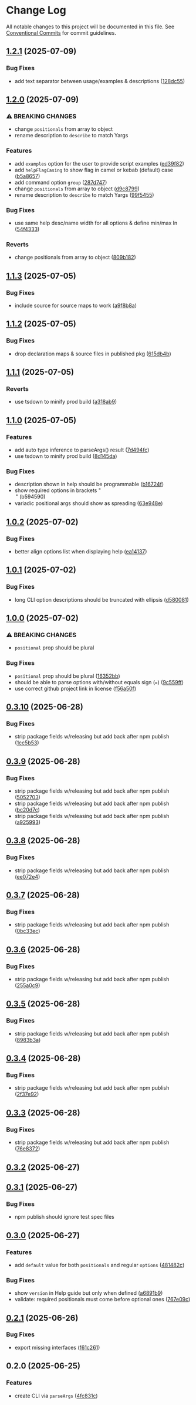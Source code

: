 # Change Log
All notable changes to this project will be documented in this file. See [Conventional Commits](https://conventionalcommits.org) for commit guidelines.

## [1.2.1](https://github.com/ghiscoding/cli-nano/compare/v1.2.0...v1.2.1) (2025-07-09)

### Bug Fixes

* add text separator between usage/examples & descriptions ([128dc55](https://github.com/ghiscoding/cli-nano/commit/128dc557165ec7b67e8ad81dec087f1b40fbc089))

## [1.2.0](https://github.com/ghiscoding/cli-nano/compare/v1.1.3...v1.2.0) (2025-07-09)

### ⚠ BREAKING CHANGES

* change `positionals` from array to object
* rename description to `describe` to match Yargs

### Features

* add `examples` option for the user to provide script examples ([ed39f82](https://github.com/ghiscoding/cli-nano/commit/ed39f82375d227e29843c595475fe1310006e477))
* add `helpFlagCasing` to show flag in camel or kebab (default) case ([b5a8657](https://github.com/ghiscoding/cli-nano/commit/b5a8657e27271aa7d6069217232cdba726860233))
* add command option `group` ([287d747](https://github.com/ghiscoding/cli-nano/commit/287d747ce8cd201efd1c384ed062f0ec44da4176))
* change `positionals` from array to object ([d9c8799](https://github.com/ghiscoding/cli-nano/commit/d9c8799dbd49949349d473f6b9c5549578b8be7f))
* rename description to `describe` to match Yargs ([99f5455](https://github.com/ghiscoding/cli-nano/commit/99f545500a2dc4adef09fa7481edd4b441c7d12b))

### Bug Fixes

* use same help desc/name width for all options & define min/max ln ([54f4333](https://github.com/ghiscoding/cli-nano/commit/54f4333275378bb3815152962fc4a87e9b8cc9a7))

### Reverts

* change positionals from array to object ([809b182](https://github.com/ghiscoding/cli-nano/commit/809b182931e7b17e356bd218bbf302acf22df0b1))

## [1.1.3](https://github.com/ghiscoding/cli-nano/compare/v1.1.2...v1.1.3) (2025-07-05)

### Bug Fixes

* include source for source maps to work ([a9f8b8a](https://github.com/ghiscoding/cli-nano/commit/a9f8b8ab6ada89bc978df997a0092f2ebb30c0cd))

## [1.1.2](https://github.com/ghiscoding/cli-nano/compare/v1.1.1...v1.1.2) (2025-07-05)

### Bug Fixes

* drop declaration maps & source files in published pkg ([615db4b](https://github.com/ghiscoding/cli-nano/commit/615db4b1775a8b8697372e007ebc41b4e441d289))

## [1.1.1](https://github.com/ghiscoding/cli-nano/compare/v1.1.0...v1.1.1) (2025-07-05)

### Reverts

* use tsdown to minify prod build ([a318ab9](https://github.com/ghiscoding/cli-nano/commit/a318ab990db7fdb31922c3c205c4690fd921587f))

## [1.1.0](https://github.com/ghiscoding/cli-nano/compare/v1.0.2...v1.1.0) (2025-07-05)

### Features

* add auto type inference to parseArgs() result ([7d494fc](https://github.com/ghiscoding/cli-nano/commit/7d494fc1cb284a38259bc483ef2ae274b4a5b4e7))
* use tsdown to minify prod build ([8d145da](https://github.com/ghiscoding/cli-nano/commit/8d145da6a517e7057a167f973df98ad7d0b04b0a))

### Bug Fixes

* description shown in help should be programmable ([b16724f](https://github.com/ghiscoding/cli-nano/commit/b16724f64625169d6af4cfba576bdcab2acd2ff7))
* show required options in brackets "<option>" ([b594590](https://github.com/ghiscoding/cli-nano/commit/b5945908564289cff1c20831169c50418ab24abb))
* variadic positional args should show as spreading ([63e948e](https://github.com/ghiscoding/cli-nano/commit/63e948ee8e94f0567ca4c74ccc6bd2cdcfd0be39))

## [1.0.2](https://github.com/ghiscoding/cli-nano/compare/v1.0.1...v1.0.2) (2025-07-02)

### Bug Fixes

* better align options list when displaying help ([ea14137](https://github.com/ghiscoding/cli-nano/commit/ea14137aa0bf4bbb35da44aeef2fb4c677068363))

## [1.0.1](https://github.com/ghiscoding/cli-nano/compare/v1.0.0...v1.0.1) (2025-07-02)

### Bug Fixes

* long CLI option descriptions should be truncated with ellipsis ([d580081](https://github.com/ghiscoding/cli-nano/commit/d580081ccdbf8484784748c6d6f4699ae8d02202))

## [1.0.0](https://github.com/ghiscoding/cli-nano/compare/v0.3.10...v1.0.0) (2025-07-02)

### ⚠ BREAKING CHANGES

* `positional` prop should be plural

### Bug Fixes

* `positional` prop should be plural ([16352bb](https://github.com/ghiscoding/cli-nano/commit/16352bb5b6f10ed6016b66a52266534809ebb615))
* should be able to parse options with/without equals sign (`=`) ([9c559ff](https://github.com/ghiscoding/cli-nano/commit/9c559ffa4aacfe5d623f69222463fdd3989efdfb))
* use correct github project link in license ([f56a50f](https://github.com/ghiscoding/cli-nano/commit/f56a50fc4558195108515fa6a9037d425ac9763b))

## [0.3.10](https://github.com/ghiscoding/cli-nano/compare/v0.3.9...v0.3.10) (2025-06-28)

### Bug Fixes

* strip package fields w/releasing but add back after npm publish ([1cc5b53](https://github.com/ghiscoding/cli-nano/commit/1cc5b53c08b1375dc03fd6bef7016f8afb42ad1d))

## [0.3.9](https://github.com/ghiscoding/cli-nano/compare/v0.3.8...v0.3.9) (2025-06-28)

### Bug Fixes

* strip package fields w/releasing but add back after npm publish ([5052703](https://github.com/ghiscoding/cli-nano/commit/5052703b895f095c7d318e4c80d8fbde20023340))
* strip package fields w/releasing but add back after npm publish ([bc20d7c](https://github.com/ghiscoding/cli-nano/commit/bc20d7c895d8751a7d8cabb0a64129208f1f3f63))
* strip package fields w/releasing but add back after npm publish ([a925993](https://github.com/ghiscoding/cli-nano/commit/a925993c90511616320984dbc422f59c9bc30cbe))

## [0.3.8](https://github.com/ghiscoding/cli-nano/compare/v0.3.7...v0.3.8) (2025-06-28)

### Bug Fixes

* strip package fields w/releasing but add back after npm publish ([ee072e4](https://github.com/ghiscoding/cli-nano/commit/ee072e4512a903f493c89728e0dd53bc19650798))

## [0.3.7](https://github.com/ghiscoding/cli-nano/compare/v0.3.6...v0.3.7) (2025-06-28)

### Bug Fixes

* strip package fields w/releasing but add back after npm publish ([0bc33ec](https://github.com/ghiscoding/cli-nano/commit/0bc33ecfccfb09bef61a9bdae86bf26703d4ebf8))

## [0.3.6](https://github.com/ghiscoding/cli-nano/compare/v0.3.5...v0.3.6) (2025-06-28)

### Bug Fixes

* strip package fields w/releasing but add back after npm publish ([255a0c9](https://github.com/ghiscoding/cli-nano/commit/255a0c9432953a7d2af6ecc9be83f16a3b18ec3b))

## [0.3.5](https://github.com/ghiscoding/cli-nano/compare/v0.3.4...v0.3.5) (2025-06-28)

### Bug Fixes

* strip package fields w/releasing but add back after npm publish ([8983b3a](https://github.com/ghiscoding/cli-nano/commit/8983b3ae8c83765b97441994b139342c8a542131))

## [0.3.4](https://github.com/ghiscoding/cli-nano/compare/v0.3.3...v0.3.4) (2025-06-28)

### Bug Fixes

* strip package fields w/releasing but add back after npm publish ([2f37e92](https://github.com/ghiscoding/cli-nano/commit/2f37e9281510964a5d898dd6e2d82c659c200292))

## [0.3.3](https://github.com/ghiscoding/cli-nano/compare/v0.3.2...v0.3.3) (2025-06-28)

### Bug Fixes

* strip package fields w/releasing but add back after npm publish ([76e8372](https://github.com/ghiscoding/cli-nano/commit/76e8372acae51101832a0e07ddbcbc49859890e4))

## [0.3.2](https://github.com/ghiscoding/cli-nano/compare/v0.3.1...v0.3.2) (2025-06-27)

## [0.3.1](https://github.com/ghiscoding/cli-nano/compare/v0.3.0...v0.3.1) (2025-06-27)

### Bug Fixes 

* npm publish should ignore test spec files

## [0.3.0](https://github.com/ghiscoding/cli-nano/compare/v0.2.1...v0.3.0) (2025-06-27)

### Features

* add `default` value for both `positionals` and regular `options` ([481482c](https://github.com/ghiscoding/cli-nano/commit/481482cb0e264f7cf8f0de55f22588f53c4fb1aa))

### Bug Fixes

* show `version` in Help guide but only when defined ([a6891b9](https://github.com/ghiscoding/cli-nano/commit/a6891b9f36cf01904bb20b6a72609d74bd864da1))
* validate: required positionals must come before optional ones ([767e09c](https://github.com/ghiscoding/cli-nano/commit/767e09c918948f34a3a576273239a114606a576e))

## [0.2.1](https://github.com/ghiscoding/cli-nano/compare/v0.2.0...v0.2.1) (2025-06-26)

### Bug Fixes

* export missing interfaces ([f61c261](https://github.com/ghiscoding/cli-nano/commit/f61c261291bc402444e7241c376f0e14ccd6dc6a))

## 0.2.0 (2025-06-25)

### Features

* create CLI via `parseArgs` ([4fc831c](https://github.com/ghiscoding/cli-nano/commit/4fc831c4ba3c2be39897735f25611451b86ace41))

